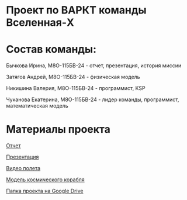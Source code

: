 # Проект по ВАРКТ команды Вселенная-X

# Состав команды:
Бычкова Ирина, М8О-115БВ-24 - отчет, презентация, история миссии

Затягов Андрей, М8О-115БВ-24 - физическая модель

Никишина Валерия, М8О-115БВ-24 - программист, KSP

Чуканова Екатерина, М8О-115БВ-24 - лидер команды, программист, математическая модель

# Материалы проекта
[Отчет](https://docs.google.com/document/d/1Di9Ifz8aVOzIUPnki1PmnMP96w4mRnLo/edit?usp=drive_link&ouid=103808460640196347395&rtpof=true&sd=true)

[Презентация](https://docs.google.com/presentation/d/1O5MULsmXAj_VR8tFO_fEwPIFn77uXLD1/edit?usp=drive_link&ouid=103808460640196347395&rtpof=true&sd=true)

[Видео полета](https://drive.google.com/file/d/1w-jnuAk1LpiBNt0zBwkLadOwFmUyCXIy/view?usp=drive_link)

[Модель космического корабля]()

[Папка проекта на Google Drive](https://drive.google.com/drive/folders/15cKDUxhLH-FcXhZOxcE84WXgKphlh09C?usp=drive_link)

